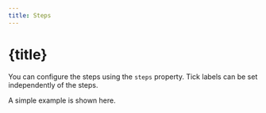 ```yaml
---
title: Steps
---
```


# {title}

You can configure the steps using the `steps` property. Tick labels can be set independently of the steps.

A simple example is shown here.
